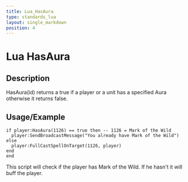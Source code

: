```yaml
---
title: Lua_HasAura
type: standards_lua
layout: single_markdown
position: 4
---
```


# Lua HasAura

## Description

HasAura(id) returns a true if a player or a unit has a specified Aura otherwise it returns false.

## Usage/Example

```
if player:HasAura(1126) == true then -- 1126 = Mark of the Wild
  player:SendBroadcastMessage("You already have Mark of the Wild")
else
  player:FullCastSpellOnTarget(1126, player)
end
end
```

This script will check if the player has Mark of the Wild. If he hasn't it will buff the player.
